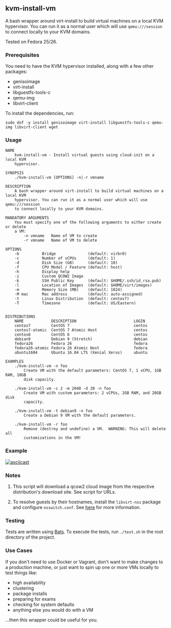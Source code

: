 ## kvm-install-vm

A bash wrapper around virt-install to build virtual machines on a local KVM
hypervisor.  You can run it as a normal user which will use `qemu:///session` to
connect locally to your KVM domains.

Tested on Fedora 25/26.

### Prerequisites

You need to have the KVM hypervisor installed, along with a few other packages:

- genisoimage
- virt-install
- libguestfs-tools-c
- qemu-img
- libvirt-client

To install the dependencies, run:

```
sudo dnf -y install genisoimage virt-install libguestfs-tools-c qemu-img libvirt-client wget
```

### Usage

```
NAME
    kvm-install-vm - Install virtual guests using cloud-init on a local KVM
    hypervisor.

SYNOPSIS
    ./kvm-install-vm [OPTIONS] -n|-r vmname

DESCRIPTION
    A bash wrapper around virt-install to build virtual machines on a local KVM
    hypervisor. You can run it as a normal user which will use qemu:///session
    to connect locally to your KVM domains.

MANDATORY ARGUMENTS
    You must specify one of the following arguments to either create or delete
    a VM:
        -n vmname   Name of VM to create
        -r vmname   Name of VM to delete

OPTIONS
    -b          Bridge              (default: virbr0)
    -c          Number of vCPUs     (default: 1)
    -d          Disk Size (GB)      (default: 10)
    -f          CPU Model / Feature (default: host)
    -h          Display help
    -i          Custom QCOW2 Image
    -k          SSH Public Key      (default: $HOME/.ssh/id_rsa.pub)
    -l          Location of Images  (default: $HOME/virt/images)
    -m          Memory Size (MB)    (default: 1024)
    -M mac      Mac address         (default: auto-assigned)
    -t          Linux Distribution  (default: centos7)
    -T          Timezone            (default: US/Eastern)


DISTRIBUTIONS
    NAME            DESCRIPTION                         LOGIN
    centos7         CentOS 7                            centos
    centos7-atomic  CentOS 7 Atomic Host                centos
    centos6         CentOS 6                            centos
    debian9         Debian 9 (Stretch)                  debian
    fedora26        Fedora 26                           fedora
    fedora26-atomic Fedora 26 Atomic Host               fedora
    ubuntu1604      Ubuntu 16.04 LTS (Xenial Xerus)     ubuntu

EXAMPLES
    ./kvm-install-vm -n foo
        Create VM with the default parameters: CentOS 7, 1 vCPU, 1GB RAM, 10GB
        disk capacity.

    ./kvm-install-vm -c 2 -m 2048 -d 20 -n foo
        Create VM with custom parameters: 2 vCPUs, 2GB RAM, and 20GB disk
        capacity.

    ./kvm-install-vm -t debian9 -n foo
        Create a Debian 9 VM with the default parameters.

    ./kvm-install-vm -r foo
        Remove (destroy and undefine) a VM.  WARNING: This will delete all
        customizations in the VM!
```

### Example

[![asciicast](https://asciinema.org/a/bVgjJ3SHgvROX90iRuCCF1h4d.png)](https://asciinema.org/a/bVgjJ3SHgvROX90iRuCCF1h4d)

### Notes

1. This script will download a qcow2 cloud image from the respective
   distribution's download site.  See script for URLs.

2. To resolve guests by their hostnames, install the `libvirt-nss` package and
   configure `nsswitch.conf`.  See [here](https://libvirt.org/nss.html) for
   more information.

### Testing

Tests are written using [Bats](https://github.com/sstephenson/bats).  To
execute the tests, run `./test.sh` in the root directory of the project.

### Use Cases

If you don't need to use Docker or Vagrant, don't want to make changes to a
production machine, or just want to spin up one or more VMs locally to test
things like:

- high availability
- clustering
- package installs
- preparing for exams
- checking for system defaults
- anything else you would do with a VM

...then this wrapper could be useful for you.
